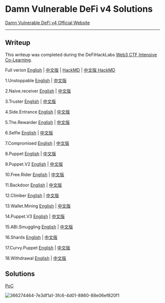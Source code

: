 # Damn Vulnerable DeFi v4 Solutions

[Damn Vulnerable DeFi v4 Official Website](https://www.damnvulnerabledefi.xyz/)

---

## Writeup

This writeup was completed during the DeFiHackLabs [Web3 CTF Intensive Co-Learning](https://github.com/DeFiHackLabs/Web3-CTF-Intensive-CoLearning). 

Full verion [English](./writeup.md) | [中文版](./writeup-cht.md) | [HackMD](https://hackmd.io/@SunWeb3Sec/rkwkCGt6R)  | [中文版 HackMD](https://hackmd.io/@SunWeb3Sec/HkvmwJk2R)
  
 1.Unstoppable [English](./writeup.md#1-unstoppable) | [中文版](./writeup-cht.md#1-unstoppable)
  
 2.Naive.receiver [English](./writeup.md#2-naive-receiver) | [中文版](./writeup-cht.md#2-naive-receiver) 
 
 3.Truster [English](./writeup.md#3-truster) | [中文版](./writeup-cht.md#3-truster) 
 
 4.Side.Entrance [English](./writeup.md#4-side-entrance) | [中文版](./writeup-cht.md#4-side-entrance) 
 
 5.The.Rewarder [English](./writeup.md#5-the-rewarder) | [中文版](./writeup-cht.md#5-the-rewarder) 
 
 6.Selfie [English](./writeup.md#6-selfie) | [中文版](./writeup-cht.md#6-selfie) 
 
 7.Compromised [English](./writeup.md#7-compromised) | [中文版](./writeup-cht.md#7-compromised) 
 
 8.Puppet [English](./writeup.md#8-puppet) | [中文版](./writeup-cht.md#8-puppet) 
 
 9.Puppet.V2 [English](./writeup.md#9-puppet-v2) | [中文版](./writeup-cht.md#9-puppet-v2) 
 
 10.Free.Rider [English](./writeup.md#10-free-rider) | [中文版](./writeup-cht.md#10-free-rider) 
 
 11.Backdoor [English](./writeup.md#11-backdoor) | [中文版](./writeup-cht.md#11-backdoor) 
 
 12.Climber [English](./writeup.md#12-climber) | [中文版](./writeup-cht.md#12-climber) 
 
 13.Wallet.Mining [English](./writeup.md#13-wallet-mining) | [中文版](./writeup-cht.md#13-wallet-mining) 
 
 14.Puppet.V3 [English](./writeup.md#14-puppet-v3) | [中文版](./writeup-cht.md#14-puppet-v3) 
 
 15.ABI.Smuggling [English](./writeup.md#15-abi-smuggling) | [中文版](./writeup-cht.md#15-abi-smuggling) 
 
 16.Shards [English](./writeup.md#16-shards) | [中文版](./writeup-cht.md#16-shards) 
 
 17.Curvy.Puppet [English](./writeup.md#17-curvy-puppet) | [中文版](./writeup-cht.md#17-curvy-puppet) 
 
 18.Withdrawal [English](./writeup.md#18-withdrawal) | [中文版](./writeup-cht.md#18-withdrawal) 

## Solutions
[PoC](./test)

![366274464-7e3df1a1-3fc6-4d01-8860-88e06ef820f1](https://github.com/user-attachments/assets/5e4ec081-0876-401a-9f83-9219ffa473f8)
